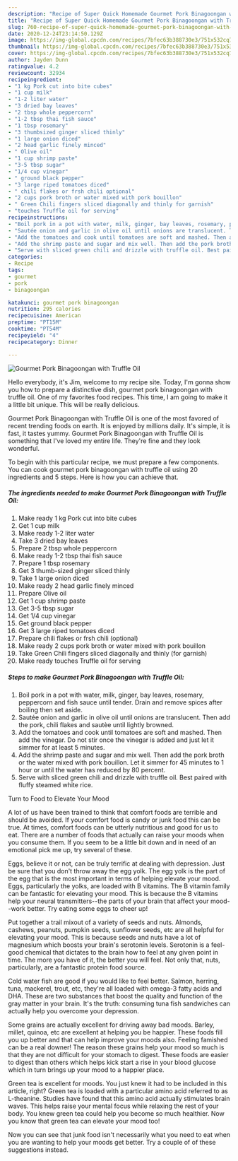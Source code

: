 ```yaml
---
description: "Recipe of Super Quick Homemade Gourmet Pork Binagoongan with Truffle Oil"
title: "Recipe of Super Quick Homemade Gourmet Pork Binagoongan with Truffle Oil"
slug: 760-recipe-of-super-quick-homemade-gourmet-pork-binagoongan-with-truffle-oil
date: 2020-12-24T23:14:50.129Z
image: https://img-global.cpcdn.com/recipes/7bfec63b388730e3/751x532cq70/gourmet-pork-binagoongan-with-truffle-oil-recipe-main-photo.jpg
thumbnail: https://img-global.cpcdn.com/recipes/7bfec63b388730e3/751x532cq70/gourmet-pork-binagoongan-with-truffle-oil-recipe-main-photo.jpg
cover: https://img-global.cpcdn.com/recipes/7bfec63b388730e3/751x532cq70/gourmet-pork-binagoongan-with-truffle-oil-recipe-main-photo.jpg
author: Jayden Dunn
ratingvalue: 4.2
reviewcount: 32934
recipeingredient:
- "1 kg Pork cut into bite cubes"
- "1 cup milk"
- "1-2 liter water"
- "3 dried bay leaves"
- "2 tbsp whole peppercorn"
- "1-2 tbsp thai fish sauce"
- "1 tbsp rosemary"
- "3 thumbsized ginger sliced thinly"
- "1 large onion diced"
- "2 head garlic finely minced"
- " Olive oil"
- "1 cup shrimp paste"
- "3-5 tbsp sugar"
- "1/4 cup vinegar"
- " ground black pepper"
- "3 large riped tomatoes diced"
- " chili flakes or frsh chili optional"
- "2 cups pork broth or water mixed with pork bouillon"
- " Green Chili fingers sliced diagonally and thinly for garnish"
- "touches Truffle oil for serving"
recipeinstructions:
- "Boil pork in a pot with water, milk, ginger, bay leaves, rosemary, peppercorn and fish sauce until tender. Drain and remove spices after boiling then set aside."
- "Sautée onion and garlic in olive oil until onions are translucent. Then add the pork, chili flakes and sautèe until lightly browned."
- "Add the tomatoes and cook until tomatoes are soft and mashed. Then add the vinegar. Do not stir once the vinegar is added and just let it simmer for at least 5 minutes."
- "Add the shrimp paste and sugar and mix well. Then add the pork broth or the water mixed with pork bouillon. Let it simmer for 45 minutes to 1 hour or until the water has reduced by 80 percent."
- "Serve with sliced green chili and drizzle with truffle oil. Best paired with fluffy steamed white rice."
categories:
- Recipe
tags:
- gourmet
- pork
- binagoongan

katakunci: gourmet pork binagoongan 
nutrition: 295 calories
recipecuisine: American
preptime: "PT15M"
cooktime: "PT54M"
recipeyield: "4"
recipecategory: Dinner

---
```



![Gourmet Pork Binagoongan with Truffle Oil](https://img-global.cpcdn.com/recipes/7bfec63b388730e3/751x532cq70/gourmet-pork-binagoongan-with-truffle-oil-recipe-main-photo.jpg)

Hello everybody, it's Jim, welcome to my recipe site. Today, I'm gonna show you how to prepare a distinctive dish, gourmet pork binagoongan with truffle oil. One of my favorites food recipes. This time, I am going to make it a little bit unique. This will be really delicious.

Gourmet Pork Binagoongan with Truffle Oil is one of the most favored of recent trending foods on earth. It is enjoyed by millions daily. It's simple, it is fast, it tastes yummy. Gourmet Pork Binagoongan with Truffle Oil is something that I've loved my entire life. They're fine and they look wonderful.




To begin with this particular recipe, we must prepare a few components. You can cook gourmet pork binagoongan with truffle oil using 20 ingredients and 5 steps. Here is how you can achieve that.

<!--inarticleads1-->

##### The ingredients needed to make Gourmet Pork Binagoongan with Truffle Oil:

1. Make ready 1 kg Pork cut into bite cubes
1. Get 1 cup milk
1. Make ready 1-2 liter water
1. Take 3 dried bay leaves
1. Prepare 2 tbsp whole peppercorn
1. Make ready 1-2 tbsp thai fish sauce
1. Prepare 1 tbsp rosemary
1. Get 3 thumb-sized ginger sliced thinly
1. Take 1 large onion diced
1. Make ready 2 head garlic finely minced
1. Prepare  Olive oil
1. Get 1 cup shrimp paste
1. Get 3-5 tbsp sugar
1. Get 1/4 cup vinegar
1. Get  ground black pepper
1. Get 3 large riped tomatoes diced
1. Prepare  chili flakes or frsh chili (optional)
1. Make ready 2 cups pork broth or water mixed with pork bouillon
1. Take  Green Chili fingers sliced diagonally and thinly (for garnish)
1. Make ready touches Truffle oil for serving




<!--inarticleads2-->

##### Steps to make Gourmet Pork Binagoongan with Truffle Oil:

1. Boil pork in a pot with water, milk, ginger, bay leaves, rosemary, peppercorn and fish sauce until tender. Drain and remove spices after boiling then set aside.
1. Sautée onion and garlic in olive oil until onions are translucent. Then add the pork, chili flakes and sautèe until lightly browned.
1. Add the tomatoes and cook until tomatoes are soft and mashed. Then add the vinegar. Do not stir once the vinegar is added and just let it simmer for at least 5 minutes.
1. Add the shrimp paste and sugar and mix well. Then add the pork broth or the water mixed with pork bouillon. Let it simmer for 45 minutes to 1 hour or until the water has reduced by 80 percent.
1. Serve with sliced green chili and drizzle with truffle oil. Best paired with fluffy steamed white rice.




Turn to Food to Elevate Your Mood


A lot of us have been trained to think that comfort foods are terrible and should be avoided. If your comfort food is candy or junk food this can be true. At times, comfort foods can be utterly nutritious and good for us to eat. There are a number of foods that actually can raise your moods when you consume them. If you seem to be a little bit down and in need of an emotional pick me up, try several of these.

Eggs, believe it or not, can be truly terrific at dealing with depression. Just be sure that you don't throw away the egg yolk. The egg yolk is the part of the egg that is the most important in terms of helping elevate your mood. Eggs, particularly the yolks, are loaded with B vitamins. The B vitamin family can be fantastic for elevating your mood. This is because the B vitamins help your neural transmitters--the parts of your brain that affect your mood--work better. Try eating some eggs to cheer up!

Put together a trail mixout of a variety of seeds and nuts. Almonds, cashews, peanuts, pumpkin seeds, sunflower seeds, etc are all helpful for elevating your mood. This is because seeds and nuts have a lot of magnesium which boosts your brain's serotonin levels. Serotonin is a feel-good chemical that dictates to the brain how to feel at any given point in time. The more you have of it, the better you will feel. Not only that, nuts, particularly, are a fantastic protein food source.

Cold water fish are good if you would like to feel better. Salmon, herring, tuna, mackerel, trout, etc, they're all loaded with omega-3 fatty acids and DHA. These are two substances that boost the quality and function of the gray matter in your brain. It's the truth: consuming tuna fish sandwiches can actually help you overcome your depression. 

Some grains are actually excellent for driving away bad moods. Barley, millet, quinoa, etc are excellent at helping you be happier. These foods fill you up better and that can help improve your moods also. Feeling famished can be a real downer! The reason these grains help your mood so much is that they are not difficult for your stomach to digest. These foods are easier to digest than others which helps kick start a rise in your blood glucose which in turn brings up your mood to a happier place.

Green tea is excellent for moods. You just knew it had to be included in this article, right? Green tea is loaded with a particular amino acid referred to as L-theanine. Studies have found that this amino acid actually stimulates brain waves. This helps raise your mental focus while relaxing the rest of your body. You knew green tea could help you become so much healthier. Now you know that green tea can elevate your mood too!

Now you can see that junk food isn't necessarily what you need to eat when you are wanting to help your moods get better. Try  a  couple of  of  these  suggestions  instead.

